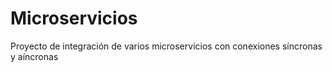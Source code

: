 # Microservicios
Proyecto de integración de varios microservicios con conexiones síncronas y aíncronas
